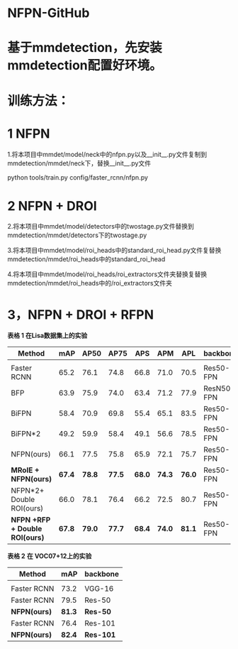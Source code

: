 # NFPN-GitHub
# 基于mmdetection，先安装mmdetection配置好环境。
# 训练方法：

# 1 NFPN

1.将本项目中mmdet/model/neck中的nfpn.py以及__init__.py文件复制到mmdetection/mmdet/neck下，替换__init__.py文件

python tools/train.py config/faster_rcnn/nfpn.py
# 2 NFPN + DROI 

2.将本项目中mmdet/model/detectors中的twostage.py文件替换到mmdetection/mmdet/detectors下的twostage.py

3.将本项目中mmdet/model/roi_heads中的standard_roi_head.py文件复替换mmdetection/mmdet/roi_heads中的standard_roi_head

4.将本项目中mmdet/model/roi_heads/roi_extractors文件夹替换复替换mmdetection/mmdet/roi_heads中的/roi_extractors文件夹

# 3，NFPN + DROI + RFPN


**表格 1 在Lisa数据集上的实验**

| Method                           | mAP      | AP50     | AP75     | APS      | APM      | APL      | backbone   |
|----------------------------------|----------|----------|----------|----------|----------|----------|------------|
|                                  |          |          |          |          |          |          |            |
| Faster RCNN                      | 65.2     | 76.1     | 74.8     | 66.8     | 71.0     | 70.5     | Res50-FPN  |
| BFP                              | 63.9     | 75.9     | 74.0     | 63.4     | 71.2     | 77.9     | ResN50-FPN |
| BiFPN                            | 58.4     | 70.9     | 69.8     | 55.4     | 65.1     | 83.5     | Res50-FPN  |
| BiFPN\*2                         | 49.2     | 59.9     | 58.4     | 49.1     | 56.6     | 78.5     | Res50-FPN  |
| NFPN(ours)                       | 66.1     | 77.5     | 75.8     | 65.9     | 72.1     | 75.7     | Res50-FPN  |
| **MRoIE + NFPN(ours)**           | **67.4** | **78.8** | **77.5** | **68.0** | **74.3** | **76.0** | Res50-FPN  |
| NFPN\*2+ Double ROI(ours)        | 66.0     | 78.1     | 76.4     | 66.2     | 72.5     | 80.7     | Res50-FPN  |
| **NFPN +RFP + Double ROI(ours)** | **67.8** | **79.0** | **77.7** | **68.4** | **74.0** | **81.1** | Res50-FPN  |


**表格 2**  **在 VOC07+12上的实验**

| Method         | mAP      | backbone    |
|----------------|----------|-------------|
|                |          |             |
| Faster RCNN    | 73.2     | VGG-16      |
| Faster RCNN    | 79.5     | Res-50      |
| **NFPN(ours)** | **81.3** | **Res-50**  |
| Faster RCNN    | 76.4     | Res-101     |
| **NFPN(ours)** | **82.4** | **Res-101** |


